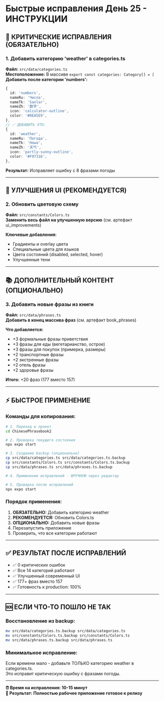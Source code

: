 # Быстрые исправления День 25 - ИНСТРУКЦИИ

## 🚨 КРИТИЧЕСКИЕ ИСПРАВЛЕНИЯ (ОБЯЗАТЕЛЬНО)

### 1. Добавить категорию 'weather' в categories.ts

**Файл:** `src/data/categories.ts`  
**Местоположение:** В массиве `export const categories: Category[] = [`  
**Добавить после категории 'numbers':**

```typescript
{
  id: 'numbers',
  nameRu: 'Числа',
  nameTk: 'Sanlar', 
  nameZh: '数字',
  icon: 'calculator-outline',
  color: '#0EA5E9',
},
// ✅ ДОБАВИТЬ ЭТО:
{
  id: 'weather',
  nameRu: 'Погода',
  nameTk: 'Howa',
  nameZh: '天气', 
  icon: 'partly-sunny-outline',
  color: '#F97316',
},
```

**Результат:** Исправляет ошибку с 8 фразами погоды

---

## 🎨 УЛУЧШЕНИЯ UI (РЕКОМЕНДУЕТСЯ)

### 2. Обновить цветовую схему

**Файл:** `src/constants/Colors.ts`  
**Заменить весь файл на улучшенную версию** (см. артефакт ui_improvements)

**Ключевые добавления:**
- Градиенты и overlay цвета
- Специальные цвета для языков  
- Цвета состояний (disabled, selected, hover)
- Улучшенные тени

---

## 📚 ДОПОЛНИТЕЛЬНЫЙ КОНТЕНТ (ОПЦИОНАЛЬНО)

### 3. Добавить новые фразы из книги

**Файл:** `src/data/phrases.ts`  
**Добавить в конец массива фраз** (см. артефакт book_phrases)

**Что добавляется:**
- +3 формальные фразы приветствия
- +3 фразы для еды (вегетарианство, острое)
- +3 фразы для покупок (примерка, размеры)
- +2 транспортные фразы
- +2 экстренные фразы  
- +2 отель фразы
- +2 здоровье фразы

**Итого:** +20 фраз (177 вместо 157)

---

## ⚡ БЫСТРОЕ ПРИМЕНЕНИЕ

### Команды для копирования:

```bash
# 1. Переход в проект
cd ChinesePhrasebook2

# 2. Проверка текущего состояния  
npx expo start

# 3. Создание backup (опционально)
cp src/data/categories.ts src/data/categories.ts.backup
cp src/constants/Colors.ts src/constants/Colors.ts.backup  
cp src/data/phrases.ts src/data/phrases.ts.backup

# 4. Применение исправлений - ВРУЧНУЮ через редактор

# 5. Проверка после исправлений
npx expo start
```

### Порядок применения:
1. **ОБЯЗАТЕЛЬНО:** Добавить категорию weather
2. **РЕКОМЕНДУЕТСЯ:** Обновить Colors.ts
3. **ОПЦИОНАЛЬНО:** Добавить новые фразы  
4. Перезапустить приложение
5. Проверить, что все категории работают

---

## ✅ РЕЗУЛЬТАТ ПОСЛЕ ИСПРАВЛЕНИЙ

- ✅ 0 критических ошибок
- ✅ Все 14 категорий работают
- ✅ Улучшенный современный UI
- ✅ 177+ фраз вместо 157
- ✅ Готовность к production: 100%

---

## 🆘 ЕСЛИ ЧТО-ТО ПОШЛО НЕ ТАК

### Восстановление из backup:
```bash
mv src/data/categories.ts.backup src/data/categories.ts
mv src/constants/Colors.ts.backup src/constants/Colors.ts
mv src/data/phrases.ts.backup src/data/phrases.ts
```

### Минимальное исправление:
Если времени мало - добавьте ТОЛЬКО категорию weather в categories.ts.  
Это исправит критическую ошибку с фразами погоды.

---

**⏰ Время на исправления: 10-15 минут**  
**🎯 Результат: Полностью рабочее приложение готовое к релизу**